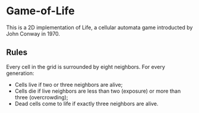 # Game-of-Life
This is a 2D implementation of Life, a cellular automata game introducted by John Conway in 1970.

## Rules
Every cell in the grid is surrounded by eight neighbors. For every generation:

- Cells live if two or three neighbors are alive;
- Cells die if live neighbors are less than two (exposure) or more than three (overcrowding);
- Dead cells come to life if exactly three neighbors are alive.
